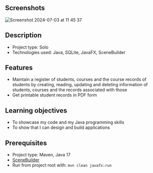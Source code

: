 ## Screenshots
![Screenshot 2024-07-03 at 11 45 37](https://github.com/satukon/Student-register/assets/113008423/70307eb3-6b99-47be-a485-7072c2459581)

## Description

- Project type: Solo
- Technologies used: Java, SQLite, JavaFX, SceneBuilder

## Features
- Maintain a register of students, courses and the course records of students by creating, reading, updating and deleting information of students, courses and the records associated with those
- Get printable student records in PDF form

## Learning objectives
- To showcase my code and my Java programming skills
- To show that I can design and build applications

## Prerequisites
- Project type: Maven, Java 17
- <a href="https://gluonhq.com/products/scene-builder/">SceneBuilder</a>
- Run from project root with: ``mvn clean javafx:run``
